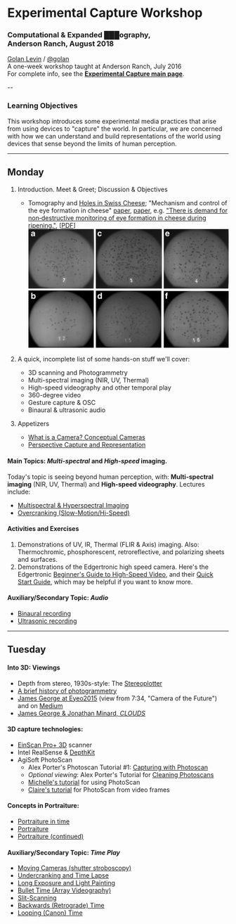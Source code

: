 # Experimental Capture Workshop

### Computational & Expanded ███ography, <br/>Anderson Ranch, August 2018


[Golan Levin](http://flong.com) / [@golan](http://twitter.com/golan) <br />
A one-week workshop taught at Anderson Ranch, July 2016<br />
For complete info, see the [**Experimental Capture main page**](../README.md). 

--
### Learning Objectives

This workshop introduces some experimental media practices that arise from using devices to "capture" the world. In particular, we are concerned with how we can understand and build representations of the world using devices that sense beyond the limits of human perception. 

---

## Monday

1. Introduction. Meet & Greet; Discussion & Objectives 
	* Tomography and [Holes in Swiss Cheese](https://www.nytimes.com/2015/05/29/world/europe/switzerland-scientists-find-the-secret-to-the-holes-in-swiss-cheese-hay-dust.html); "Mechanism and control of the eye formation in cheese" [paper](https://scinapse.io/papers/2024396341), [paper](https://link.springer.com/article/10.1007/s13594-012-0105-2), e.g. ["There is demand for non‐destructive monitoring of eye formation in cheese during ripening."](https://onlinelibrary.wiley.com/doi/abs/10.1111/j.1471-0307.2009.00478.x), [[PDF](../docs/pdf/eye-formation-in-cheese.pdf)]
![Eyes in cheese](../docs/images/cheese.gif)
	
1. A quick, incomplete list of some hands-on stuff we'll cover: 
	* 3D scanning and Photogrammetry 
	* Multi-spectral imaging (NIR, UV, Thermal)
	* High-speed videography and other temporal play
	* 360-degree video 
	* Gesture capture & OSC
	* Binaural & ultrasonic audio
	
1. Appetizers
	* [What is a Camera? Conceptual Cameras](../docs/conceptual-cameras.md)
	* [Perspective Capture and Representation](../docs/perspective.md)

#### Main Topics: *Multi-spectral* and *High-speed* imaging.

Today's topic is seeing beyond human perception, with: **Multi-spectral imaging** (NIR, UV, Thermal) and **High-speed videography**. Lectures include:  
* [Multispectral & Hyperspectral Imaging](../docs/hyperspectral.md)
* [Overcranking (Slow-Motion/Hi-Speed)](../docs/overcranking.md)

#### Activities and Exercises

1. Demonstrations of UV, IR, Thermal (FLIR & Axis) imaging. Also: Thermochromic, phosphorescent, retroreflective, and polarizing sheets and surfaces.
1. Demonstrations of the Edgertronic high speed camera. Here's the Edgertronic [Beginner's Guide to High-Speed Video](http://wiki.edgertronic.com/index.php/Beginner's_Guide_to_High_Speed_Video), and their [Quick Start Guide](https://wiki.edgertronic.com/index.php/Quick_start_guide), which may be helpful if you want to know more. 

#### Auxiliary/Secondary Topic: *Audio*

* [Binaural recording](../docs/audio.md)
* [Ultrasonic recording]()

---

## Tuesday

#### Into 3D: Viewings

* Depth from stereo, 1930s-style: The [Stereoplotter](https://en.wikipedia.org/wiki/Stereoplotter)
* [A brief history of photogrammetry](../docs/Photogrammetry-and-3D-scanning.md)
* [James George at Eyeo2015](https://vimeo.com/134973504) (view from 7:34, "Camera of the Future") and on [Medium](https://medium.com/@obviousjim/spatialstorytelling-fa4b6ace3e16)
* [James George & Jonathan Minard, *CLOUDS*](http://cloudsdocumentary.com/)


#### 3D capture technologies: 

* [EinScan Pro+ 3D](https://www.einscan.com/einscan-pro-plus?) scanner
* Intel RealSense & [DepthKit](http://www.depthkit.tv/)
* AgiSoft PhotoScan
	* Alex Porter's Photoscan Tutorial #1: [Capturing with Photoscan](https://vimeo.com/123701711)
	* *Optional viewing*: Alex Porter's Tutorial for [Cleaning Photoscans](https://vimeo.com/123702711)
	* [Michelle's tutorial](https://github.com/golanlevin/ExperimentalCapture/blob/master/students/michelle/tutorial2.md) for using PhotoScan
	* [Claire's tutorial](pdf/photogrammetry_from_video_with_photoscan.pdf) for PhotoScan from video frames
	

#### Concepts in Portraiture: 

* [Portraiture in time](https://github.com/golanlevin/ExperimentalCapture/blob/master/docs/event.md#people)
* [Portraiture](../docs/portraits.md)
* [Portraiture (continued)](../docs/portraits_2.md)

#### Auxiliary/Secondary Topic: *Time Play*

* [Moving Cameras (shutter stroboscopy)](../docs/moving-cameras.md)
* [Undercranking and Time Lapse](../docs/undercranking.md)
* [Long Exposure and Light Painting](../docs/longexposure.md)
* [Bullet Time (Array Videography)](../docs/bullettime.md)
* [Slit-Scanning](http://www.flong.com/texts/lists/slit_scan/)
* [Backwards (Retrograde) Time](../docs/backwards.md)
* [Looping (Canon) Time](../docs/looping.md)



<!---

#### Photogrammetry 


---

### Wednesday

Today's topic is **panoramic imaging**. We will also look at other forms of **time play**.  

1. Main Topics
	* [Panoramic, 360-degree, and environmental capture](../docs/environmental-capture.md)
	* [360 into youtube, by Claire](pdf/360_video_for_youtube.pdf)
	
		* Computing a [depth map from stereo images](https://github.com/CreativeInquiry/stereobm_depth_map), [download binary](download/stereobm_depth_map.zip)

[Google's YouTube MetaData Injector (to display equirectangular video in YouTube as a navigable space)](download/360.Video.Metadata.Tool.mac.zip)

	
#### Activities and Exercises


* Catadioptric omnidirectional/panoramic lens devices, using the [Sony Bloggie](http://www.flong.com/blog/2010/open-source-panoramic-video-bloggie-openframeworks-processing/), and [CatadioptricUnwarp360](https://github.com/danzeeeman/CatadioptricUnwarp360)
* Double-fisheye lens devices; Hugin & Autopano (Crecord) 
* Depth from stereo 

---

### Thursday 

1. Mini Lectures
	* [Gonioreflectometry](../docs/gonioreflectometry.md) 
	* [Slit Scanning](http://www.flong.com/texts/lists/slit_scan/)
	* [Expanded Audio Capture](../docs/audio.md)
1. Also on deck to view: 
	
	* [Paul Debevec's *light stage rendering*](http://www.pauldebevec.com/Research/LS/)
	* [Sophie Kahn](http://www.sophiekahn.net/#!Laura:RGB, 2011/zoom/c199t/image1afu)
	* [Computational Portraiture](http://prostheticknowledge.tumblr.com/post/101297249296/computational-portraiture-a-class-at-nyu-itp-run) (link from James George)
	* [Sophie Kahn](http://www.sophiekahn.net/)

#### Activities and Exercises

1. Demonstrations of: 
	* [FaceOSC](https://github.com/kylemcdonald/ofxFaceTracker/releases) / [video](https://vimeo.com/26098366) / [Templates](https://github.com/CreativeInquiry/FaceOSC-Templates)
	* [EyeOSC](https://github.com/kylemcdonald/AppropriatingNewTechnologies/downloads)
	* [TouchOSC](http://hexler.net/docs/touchosc-setup-other)
	* [OpenTSPS](http://www.tsps.cc/)
	* [LEAP controller](https://github.com/nok/leap-motion-processing)
	* [KinectV2OSC](https://github.com/microcosm/KinectV2-OSC)
2. DepthKit (RGBD Toolkit)


-- 

### Beyond


*To be organized on-the-fly, responding to circumstances. A list of activities and lectures we'll draw from throughout the week:*

* [Capturing and Representing Objects: Still Life & More](../docs/object-references.md)
* [Gesture recording and playback; 2D & 3D motion capture](../docs/gesture.md)
* [Photogrammetry and 3D scanning](../docs/Photogrammetry-and-3D-scanning.md)
* [Pixillation and Stop-Frame](../docs/pixillation.md)
* [Backwards (Retrograde) Time](../docs/backwards.md)
* [Looping (Canon) Time](../docs/looping.md)
* *[Portraiture: Capturing People and Movements](../docs/portraits.md)*
* *[Landscape: Capturing Places](../docs/places.md)*

--->
